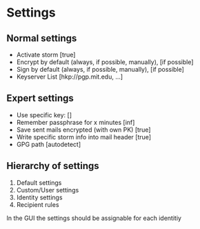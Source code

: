 # Settings

## Normal settings
* Activate storm [true]
* Encrypt by default (always, if possible, manually), [if possible]
* Sign by default (always, if possible, manually), [if possible]
* Keyserver List [hkp://pgp.mit.edu, ...]

## Expert settings
* Use specific key: []
* Remember passphrase for x minutes [inf]
* Save sent mails encrypted (with own PK) [true]
* Write specific storm info into mail header [true]
* GPG path [autodetect]

## Hierarchy of settings

1. Default settings
2. Custom/User settings
3. Identity settings
4. Recipient rules

In the GUI the settings should be assignable for each identitiy
